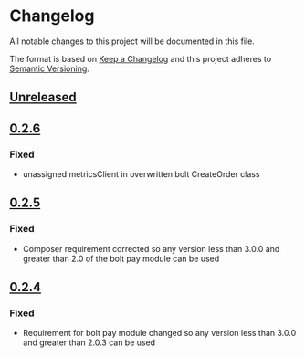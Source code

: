 # Changelog

All notable changes to this project will be documented in this file.

The format is based on [Keep a Changelog](http://keepachangelog.com/) and this project adheres to [Semantic Versioning](http://semver.org/).

## [Unreleased]

## [0.2.6]
### Fixed
- unassigned metricsClient in overwritten bolt CreateOrder class

## [0.2.5]
### Fixed
- Composer requirement corrected so any version less than 3.0.0 and greater than 2.0 of the bolt pay module can be used

## [0.2.4]
### Fixed
- Requirement for bolt pay module changed so any version less than 3.0.0 and greater than 2.0.3 can be used

[Unreleased]: https://github.com/shopgate-professional-services/cart-integration-magento2-bolt/compare/0.2.6...HEAD
[0.2.6]: https://github.com/shopgate-professional-services/cart-integration-magento2-bolt/compare/0.2.5...0.2.6
[0.2.5]: https://github.com/shopgate-professional-services/cart-integration-magento2-bolt/compare/0.2.4...0.2.5
[0.2.4]: https://github.com/shopgate-professional-services/cart-integration-magento2-bolt/compare/0.2.3...0.2.4

